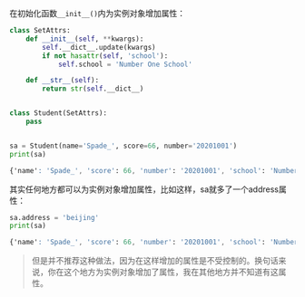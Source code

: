 在初始化函数`__init__()`内为实例对象增加属性：
```python
class SetAttrs:
    def __init__(self, **kwargs):
        self.__dict__.update(kwargs)
        if not hasattr(self, 'school'):
            self.school = 'Number One School'

    def __str__(self):
        return str(self.__dict__)


class Student(SetAttrs):
    pass


sa = Student(name='Spade_', score=66, number='20201001')
print(sa)
```
```css
{'name': 'Spade_', 'score': 66, 'number': '20201001', 'school': 'Number One School'}
```
其实任何地方都可以为实例对象增加属性，比如这样，sa就多了一个address属性：
```python
sa.address = 'beijing'
print(sa)
```
```css
{'name': 'Spade_', 'score': 66, 'number': '20201001', 'school': 'Number One School', 'address': 'beijing'}
```
> 但是并不推荐这种做法，因为在这样增加的属性是不受控制的。换句话来说，你在这个地方为实例对象增加了属性，我在其他地方并不知道有这属性。

